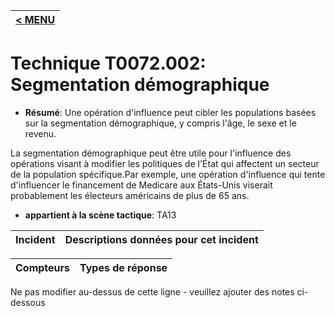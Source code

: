 |[< MENU](../../README.md)|
|---|
# Technique T0072.002: Segmentation démographique

* **Résumé**: Une opération d'influence peut cibler les populations basées sur la segmentation démographique, y compris l'âge, le sexe et le revenu.

La segmentation démographique peut être utile pour l'influence des opérations visant à modifier les politiques de l'État qui affectent un secteur de la population spécifique.Par exemple, une opération d'influence qui tente d'influencer le financement de Medicare aux États-Unis viserait probablement les électeurs américains de plus de 65 ans.

* **appartient à la scène tactique**: TA13


|Incident |Descriptions données pour cet incident |
|-------- |-------------------- |



|Compteurs |Types de réponse |
|-------- |-------------- |


Ne pas modifier au-dessus de cette ligne - veuillez ajouter des notes ci-dessous